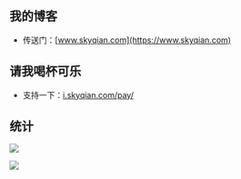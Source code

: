 ## 我的博客

* 传送门：[www.skyqian.com](https://www.skyqian.com)

## 请我喝杯可乐

* 支持一下：[i.skyqian.com/pay/](https://i.skyqian.com/pay/)

## 统计

![](https://github-readme-stats.vercel.app/api?username=wusuov&show_icons=true)

![](https://github-readme-stats.vercel.app/api/top-langs/?username=wusuov&layout=pie&size_weight=0.5&count_weight=0.5&langs_count=10)

